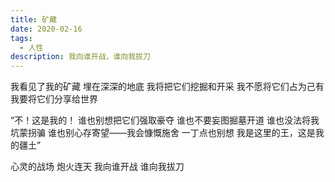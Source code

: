 ```yaml
---
title: 矿藏
date: 2020-02-16
tags:
  - 人性
description: 我向谁开战，谁向我拔刀
---
```


我看见了我的矿藏
埋在深深的地底
我将把它们挖掘和开采
我不愿将它们占为己有
我要将它们分享给世界

“不！这是我的！
谁也别想把它们强取豪夺
谁也不要妄图掘墓开道
谁也没法将我坑蒙拐骗
谁也别心存寄望——我会慷慨施舍
一丁点也别想
我是这里的王，这是我的疆土”

心灵的战场
炮火连天
我向谁开战
谁向我拔刀